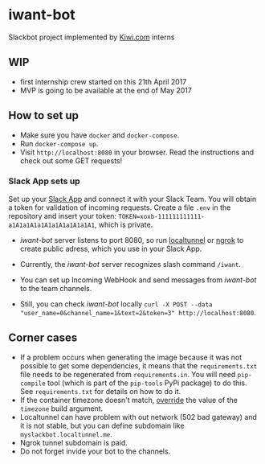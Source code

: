 # iwant-bot
Slackbot project implemented by [Kiwi.com](Kiwi.com) interns

## WIP
- first internship crew started on this 21th April 2017
- MVP is going to be available at the end of May 2017

## How to set up

* Make sure you have `docker` and `docker-compose`.
* Run `docker-compose up`.
* Visit `http://localhost:8080` in your browser. Read the instructions and check out some GET requests!

### Slack App sets up

Set up your [Slack App](https://api.slack.com/slack-apps) and connect it with your Slack Team. 
You will obtain a token for validation of incoming requests. Create a file `.env` in the repository and insert your token: `TOKEN=xoxb-111111111111-a1A1a1A1a1A1a1A1a1A1a1A1`, which is private.

* _iwant-bot_ server listens to port 8080, so run [localtunnel](https://localtunnel.github.io/www/)
or [ngrok](https://ngrok.com/) to create public adress, which you use in your Slack App. 

* Currently, the _iwant-bot_ server recognizes slash command `/iwant`.

* You can set up Incoming WebHook and send messages from _iwant-bot_ to the team channels.

* Still, you can check _iwant-bot_ locally
`curl -X POST --data "user_name=0&channel_name=1&text=2&token=3" http://localhost:8080`.

## Corner cases

* If a problem occurs when generating the image because it was not possible to get some dependencies, it means that the `requirements.txt` file needs to be regenerated from `requirements.in`.
  You will need `pip-compile` tool (which is part of the `pip-tools` PyPi package) to do this.
  See `requirements.txt` for details on how to do it.
* If the container timezone doesn't match, [override](https://docs.docker.com/compose/extends/#multiple-compose-files) the value of the `timezone` build argument.
* Localtunnel can have problem with out network (502 bad gateway) and it is not stable, but you can define subdomain like `myslackbot.localtunnel.me`.
* Ngrok tunnel subdomain is paid.
* Do not forget invide your bot to the channels. 

